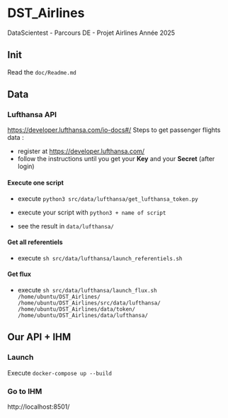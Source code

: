 # DST_Airlines
DataScientest - Parcours DE - Projet Airlines
Année 2025

## Init
Read the `doc/Readme.md`

## Data
### Lufthansa API
https://developer.lufthansa.com/io-docs#/
Steps to get passenger flights data :
- register at https://developer.lufthansa.com/
- follow the instructions until you get your **Key** and your **Secret** (after login)

#### Execute one script

- execute `python3 src/data/lufthansa/get_lufthansa_token.py`

- execute your script with `python3 + name of script`

- see the result in `data/lufthansa/`


#### Get all referentiels

- execute `sh src/data/lufthansa/launch_referentiels.sh`

#### Get flux

- execute `sh src/data/lufthansa/launch_flux.sh /home/ubuntu/DST_Airlines/ /home/ubuntu/DST_Airlines/src/data/lufthansa/ /home/ubuntu/DST_Airlines/data/token/ /home/ubuntu/DST_Airlines/data/lufthansa/`

## Our API + IHM
### Launch
Execute `docker-compose up --build`
### Go to IHM
http://localhost:8501/
